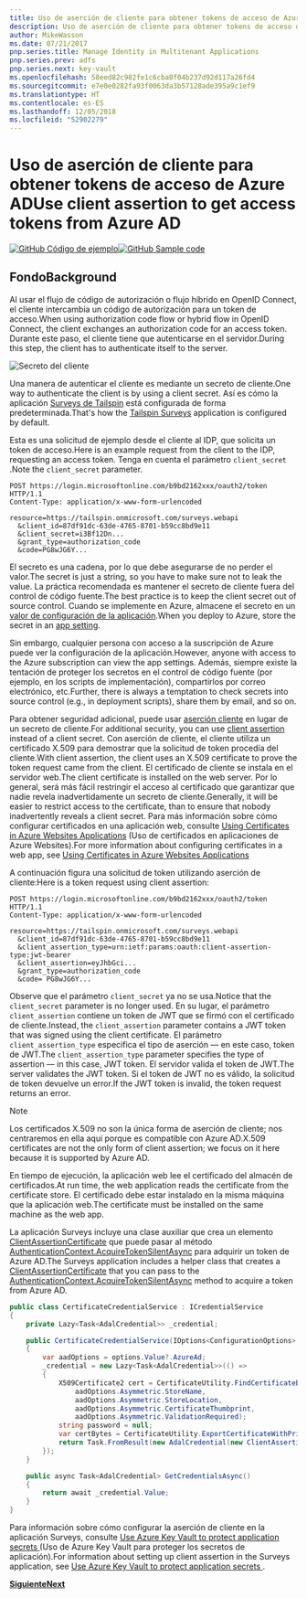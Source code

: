 ```yaml
---
title: Uso de aserción de cliente para obtener tokens de acceso de Azure AD
description: Uso de aserción de cliente para obtener tokens de acceso de Azure AD.
author: MikeWasson
ms.date: 07/21/2017
pnp.series.title: Manage Identity in Multitenant Applications
pnp.series.prev: adfs
pnp.series.next: key-vault
ms.openlocfilehash: 58eed82c982fe1c6cba0f04b237d92d117a26fd4
ms.sourcegitcommit: e7e0e0282fa93f0063da3b57128ade395a9c1ef9
ms.translationtype: HT
ms.contentlocale: es-ES
ms.lasthandoff: 12/05/2018
ms.locfileid: "52902279"
---
```

# <a name="use-client-assertion-to-get-access-tokens-from-azure-ad"></a><span data-ttu-id="672ee-103">Uso de aserción de cliente para obtener tokens de acceso de Azure AD</span><span class="sxs-lookup"><span data-stu-id="672ee-103">Use client assertion to get access tokens from Azure AD</span></span>

<span data-ttu-id="672ee-104">[![GitHub](../_images/github.png) Código de ejemplo][sample application]</span><span class="sxs-lookup"><span data-stu-id="672ee-104">[![GitHub](../_images/github.png) Sample code][sample application]</span></span>

## <a name="background"></a><span data-ttu-id="672ee-105">Fondo</span><span class="sxs-lookup"><span data-stu-id="672ee-105">Background</span></span>
<span data-ttu-id="672ee-106">Al usar el flujo de código de autorización o flujo híbrido en OpenID Connect, el cliente intercambia un código de autorización para un token de acceso.</span><span class="sxs-lookup"><span data-stu-id="672ee-106">When using authorization code flow or hybrid flow in OpenID Connect, the client exchanges an authorization code for an access token.</span></span> <span data-ttu-id="672ee-107">Durante este paso, el cliente tiene que autenticarse en el servidor.</span><span class="sxs-lookup"><span data-stu-id="672ee-107">During this step, the client has to authenticate itself to the server.</span></span>

![Secreto del cliente](./images/client-secret.png)

<span data-ttu-id="672ee-109">Una manera de autenticar el cliente es mediante un secreto de cliente.</span><span class="sxs-lookup"><span data-stu-id="672ee-109">One way to authenticate the client is by using a client secret.</span></span> <span data-ttu-id="672ee-110">Así es cómo la aplicación [Surveys de Tailspin][Surveys] está configurada de forma predeterminada.</span><span class="sxs-lookup"><span data-stu-id="672ee-110">That's how the [Tailspin Surveys][Surveys] application is configured by default.</span></span>

<span data-ttu-id="672ee-111">Esta es una solicitud de ejemplo desde el cliente al IDP, que solicita un token de acceso.</span><span class="sxs-lookup"><span data-stu-id="672ee-111">Here is an example request from the client to the IDP, requesting an access token.</span></span> <span data-ttu-id="672ee-112">Tenga en cuenta el parámetro `client_secret` .</span><span class="sxs-lookup"><span data-stu-id="672ee-112">Note the `client_secret` parameter.</span></span>

```
POST https://login.microsoftonline.com/b9bd2162xxx/oauth2/token HTTP/1.1
Content-Type: application/x-www-form-urlencoded

resource=https://tailspin.onmicrosoft.com/surveys.webapi
  &client_id=87df91dc-63de-4765-8701-b59cc8bd9e11
  &client_secret=i3Bf12Dn...
  &grant_type=authorization_code
  &code=PG8wJG6Y...
```

<span data-ttu-id="672ee-113">El secreto es una cadena, por lo que debe asegurarse de no perder el valor.</span><span class="sxs-lookup"><span data-stu-id="672ee-113">The secret is just a string, so you have to make sure not to leak the value.</span></span> <span data-ttu-id="672ee-114">La práctica recomendada es mantener el secreto de cliente fuera del control de código fuente.</span><span class="sxs-lookup"><span data-stu-id="672ee-114">The best practice is to keep the client secret out of source control.</span></span> <span data-ttu-id="672ee-115">Cuando se implemente en Azure, almacene el secreto en un [valor de configuración de la aplicación][configure-web-app].</span><span class="sxs-lookup"><span data-stu-id="672ee-115">When you deploy to Azure, store the secret in an [app setting][configure-web-app].</span></span>

<span data-ttu-id="672ee-116">Sin embargo, cualquier persona con acceso a la suscripción de Azure puede ver la configuración de la aplicación.</span><span class="sxs-lookup"><span data-stu-id="672ee-116">However, anyone with access to the Azure subscription can view the app settings.</span></span> <span data-ttu-id="672ee-117">Además, siempre existe la tentación de proteger los secretos en el control de código fuente (por ejemplo, en los scripts de implementación), compartirlos por correo electrónico, etc.</span><span class="sxs-lookup"><span data-stu-id="672ee-117">Further, there is always a temptation to check secrets into source control (e.g., in deployment scripts), share them by email, and so on.</span></span>

<span data-ttu-id="672ee-118">Para obtener seguridad adicional, puede usar [aserción cliente] en lugar de un secreto de cliente.</span><span class="sxs-lookup"><span data-stu-id="672ee-118">For additional security, you can use [client assertion] instead of a client secret.</span></span> <span data-ttu-id="672ee-119">Con aserción de cliente, el cliente utiliza un certificado X.509 para demostrar que la solicitud de token procedía del cliente.</span><span class="sxs-lookup"><span data-stu-id="672ee-119">With client assertion, the client uses an X.509 certificate to prove the token request came from the client.</span></span> <span data-ttu-id="672ee-120">El certificado de cliente se instala en el servidor web.</span><span class="sxs-lookup"><span data-stu-id="672ee-120">The client certificate is installed on the web server.</span></span> <span data-ttu-id="672ee-121">Por lo general, será más fácil restringir el acceso al certificado que garantizar que nadie revela inadvertidamente un secreto de cliente.</span><span class="sxs-lookup"><span data-stu-id="672ee-121">Generally, it will be easier to restrict access to the certificate, than to ensure that nobody inadvertently reveals a client secret.</span></span> <span data-ttu-id="672ee-122">Para más información sobre cómo configurar certificados en una aplicación web, consulte [Using Certificates in Azure Websites Applications][using-certs-in-websites] (Uso de certificados en aplicaciones de Azure Websites).</span><span class="sxs-lookup"><span data-stu-id="672ee-122">For more information about configuring certificates in a web app, see [Using Certificates in Azure Websites Applications][using-certs-in-websites]</span></span>

<span data-ttu-id="672ee-123">A continuación figura una solicitud de token utilizando aserción de cliente:</span><span class="sxs-lookup"><span data-stu-id="672ee-123">Here is a token request using client assertion:</span></span>

```
POST https://login.microsoftonline.com/b9bd2162xxx/oauth2/token HTTP/1.1
Content-Type: application/x-www-form-urlencoded

resource=https://tailspin.onmicrosoft.com/surveys.webapi
  &client_id=87df91dc-63de-4765-8701-b59cc8bd9e11
  &client_assertion_type=urn:ietf:params:oauth:client-assertion-type:jwt-bearer
  &client_assertion=eyJhbGci...
  &grant_type=authorization_code
  &code= PG8wJG6Y...
```

<span data-ttu-id="672ee-124">Observe que el parámetro `client_secret` ya no se usa.</span><span class="sxs-lookup"><span data-stu-id="672ee-124">Notice that the `client_secret` parameter is no longer used.</span></span> <span data-ttu-id="672ee-125">En su lugar, el parámetro `client_assertion` contiene un token de JWT que se firmó con el certificado de cliente.</span><span class="sxs-lookup"><span data-stu-id="672ee-125">Instead, the `client_assertion` parameter contains a JWT token that was signed using the client certificate.</span></span> <span data-ttu-id="672ee-126">El parámetro `client_assertion_type` especifica el tipo de aserción &mdash; en este caso, token de JWT.</span><span class="sxs-lookup"><span data-stu-id="672ee-126">The `client_assertion_type` parameter specifies the type of assertion &mdash; in this case, JWT token.</span></span> <span data-ttu-id="672ee-127">El servidor valida el token de JWT.</span><span class="sxs-lookup"><span data-stu-id="672ee-127">The server validates the JWT token.</span></span> <span data-ttu-id="672ee-128">Si el token de JWT no es válido, la solicitud de token devuelve un error.</span><span class="sxs-lookup"><span data-stu-id="672ee-128">If the JWT token is invalid, the token request returns an error.</span></span>

> [!NOTE]
> <span data-ttu-id="672ee-129">Los certificados X.509 no son la única forma de aserción de cliente; nos centraremos en ella aquí porque es compatible con Azure AD.</span><span class="sxs-lookup"><span data-stu-id="672ee-129">X.509 certificates are not the only form of client assertion; we focus on it here because it is supported by Azure AD.</span></span>
> 
> 

<span data-ttu-id="672ee-130">En tiempo de ejecución, la aplicación web lee el certificado del almacén de certificados.</span><span class="sxs-lookup"><span data-stu-id="672ee-130">At run time, the web application reads the certificate from the certificate store.</span></span> <span data-ttu-id="672ee-131">El certificado debe estar instalado en la misma máquina que la aplicación web.</span><span class="sxs-lookup"><span data-stu-id="672ee-131">The certificate must be installed on the same machine as the web app.</span></span>

<span data-ttu-id="672ee-132">La aplicación Surveys incluye una clase auxiliar que crea un elemento [ClientAssertionCertificate](/dotnet/api/microsoft.identitymodel.clients.activedirectory.clientassertioncertificate) que puede pasar al método [AuthenticationContext.AcquireTokenSilentAsync](/dotnet/api/microsoft.identitymodel.clients.activedirectory.authenticationcontext.acquiretokensilentasync) para adquirir un token de Azure AD.</span><span class="sxs-lookup"><span data-stu-id="672ee-132">The Surveys application includes a helper class that creates a [ClientAssertionCertificate](/dotnet/api/microsoft.identitymodel.clients.activedirectory.clientassertioncertificate) that you can pass to the [AuthenticationContext.AcquireTokenSilentAsync](/dotnet/api/microsoft.identitymodel.clients.activedirectory.authenticationcontext.acquiretokensilentasync) method to acquire a token from Azure AD.</span></span>

```csharp
public class CertificateCredentialService : ICredentialService
{
    private Lazy<Task<AdalCredential>> _credential;

    public CertificateCredentialService(IOptions<ConfigurationOptions> options)
    {
        var aadOptions = options.Value?.AzureAd;
        _credential = new Lazy<Task<AdalCredential>>(() =>
        {
            X509Certificate2 cert = CertificateUtility.FindCertificateByThumbprint(
                aadOptions.Asymmetric.StoreName,
                aadOptions.Asymmetric.StoreLocation,
                aadOptions.Asymmetric.CertificateThumbprint,
                aadOptions.Asymmetric.ValidationRequired);
            string password = null;
            var certBytes = CertificateUtility.ExportCertificateWithPrivateKey(cert, out password);
            return Task.FromResult(new AdalCredential(new ClientAssertionCertificate(aadOptions.ClientId, new X509Certificate2(certBytes, password))));
        });
    }

    public async Task<AdalCredential> GetCredentialsAsync()
    {
        return await _credential.Value;
    }
}
```

<span data-ttu-id="672ee-133">Para información sobre cómo configurar la aserción de cliente en la aplicación Surveys, consulte [Use Azure Key Vault to protect application secrets ][key vault] (Uso de Azure Key Vault para proteger los secretos de aplicación).</span><span class="sxs-lookup"><span data-stu-id="672ee-133">For information about setting up client assertion in the Surveys application, see [Use Azure Key Vault to protect application secrets ][key vault].</span></span>

<span data-ttu-id="672ee-134">[**Siguiente**][key vault]</span><span class="sxs-lookup"><span data-stu-id="672ee-134">[**Next**][key vault]</span></span>

<!-- Links -->
[configure-web-app]: /azure/app-service-web/web-sites-configure/
[azure-management-portal]: https://portal.azure.com
[aserción cliente]: https://tools.ietf.org/html/rfc7521
[client assertion]: https://tools.ietf.org/html/rfc7521
[key vault]: key-vault.md
[Setup-KeyVault]: https://github.com/mspnp/multitenant-saas-guidance/blob/master/scripts/Setup-KeyVault.ps1
[Surveys]: tailspin.md
[using-certs-in-websites]: https://azure.microsoft.com/blog/using-certificates-in-azure-websites-applications/

[sample application]: https://github.com/mspnp/multitenant-saas-guidance
